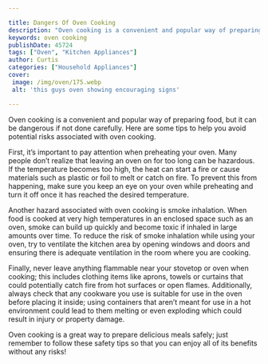 ```yaml
---

title: Dangers Of Oven Cooking
description: "Oven cooking is a convenient and popular way of preparing food, but it can be dangerous if not done carefully. Here are some tips ...get more detail"
keywords: oven cooking
publishDate: 45724
tags: ["Oven", "Kitchen Appliances"]
author: Curtis
categories: ["Household Appliances"]
cover: 
 image: /img/oven/175.webp
 alt: 'this guys oven showing encouraging signs'

---
```


Oven cooking is a convenient and popular way of preparing food, but it can be dangerous if not done carefully. Here are some tips to help you avoid potential risks associated with oven cooking.

First, it’s important to pay attention when preheating your oven. Many people don’t realize that leaving an oven on for too long can be hazardous. If the temperature becomes too high, the heat can start a fire or cause materials such as plastic or foil to melt or catch on fire. To prevent this from happening, make sure you keep an eye on your oven while preheating and turn it off once it has reached the desired temperature. 

Another hazard associated with oven cooking is smoke inhalation. When food is cooked at very high temperatures in an enclosed space such as an oven, smoke can build up quickly and become toxic if inhaled in large amounts over time. To reduce the risk of smoke inhalation while using your oven, try to ventilate the kitchen area by opening windows and doors and ensuring there is adequate ventilation in the room where you are cooking. 

Finally, never leave anything flammable near your stovetop or oven when cooking; this includes clothing items like aprons, towels or curtains that could potentially catch fire from hot surfaces or open flames. Additionally, always check that any cookware you use is suitable for use in the oven before placing it inside; using containers that aren’t meant for use in a hot environment could lead to them melting or even exploding which could result in injury or property damage. 

Oven cooking is a great way to prepare delicious meals safely; just remember to follow these safety tips so that you can enjoy all of its benefits without any risks!
